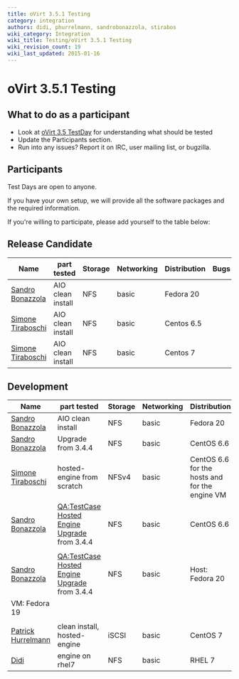 ```yaml
---
title: oVirt 3.5.1 Testing
category: integration
authors: didi, phurrelmann, sandrobonazzola, stirabos
wiki_category: Integration
wiki_title: Testing/oVirt 3.5.1 Testing
wiki_revision_count: 19
wiki_last_updated: 2015-01-16
---
```


# oVirt 3.5.1 Testing

## What to do as a participant

*   Look at [oVirt 3.5 TestDay](/develop/release-management/releases/3.5/testday/) for understanding what should be tested
*   Update the Participants section.
*   Run into any issues? Report it on IRC, user mailing list, or bugzilla.

## Participants

Test Days are open to anyone.

If you have your own setup, we will provide all the software packages and the required information.

If you're willing to participate, please add yourself to the table below:

## Release Candidate

| Name                                               | part tested       | Storage | Networking | Distribution | Bugs |
|----------------------------------------------------|-------------------|---------|------------|--------------|------|
| [Sandro Bonazzola](https://github.com/sandrobonazzola) | AIO clean install | NFS     | basic      | Fedora 20    |      |
| [Simone Tiraboschi](User:Stirabos)      | AIO clean install | NFS     | basic      | Centos 6.5   |      |
| [Simone Tiraboschi](User:Stirabos)      | AIO clean install | NFS     | basic      | Centos 7     |      |

## Development

| Name                                               | part tested                                                                                  | Storage | Networking | Distribution                                   | Bugs |
|----------------------------------------------------|----------------------------------------------------------------------------------------------|---------|------------|------------------------------------------------|------|
| [Sandro Bonazzola](https://github.com/sandrobonazzola) | AIO clean install                                                                            | NFS     | basic      | Fedora 20                                      |      |
| [Sandro Bonazzola](https://github.com/sandrobonazzola) | Upgrade from 3.4.4                                                                           | NFS     | basic      | CentOS 6.6                                     |      |
| [Simone Tiraboschi](User:Stirabos)      | hosted-engine from scratch                                                                   | NFSv4   | basic      | CentOS 6.6 for the hosts and for the engine VM |      |
| [Sandro Bonazzola](https://github.com/sandrobonazzola) | [QA:TestCase Hosted Engine Upgrade](/develop/infra/testing/test-cases/-hosted-engine-upgrade/) from 3.4.4 | NFS     | basic      | CentOS 6.6                                     | <s>  
                                                                                                                                                                                                                             </s>  |
| [Sandro Bonazzola](https://github.com/sandrobonazzola) | [QA:TestCase Hosted Engine Upgrade](/develop/infra/testing/test-cases/-hosted-engine-upgrade/) from 3.4.4 | NFS     | basic      | Host: Fedora 20                                
                                                                                                                                                                             VM: Fedora 19                                  | <s>  
                                                                                                                                                                                                                             </s>  |
| [Patrick Hurrelmann](User:phurrelmann)  | clean install, hosted-engine                                                                 | iSCSI   | basic      | CentOS 7                                       |      |
| [Didi](User:Didi)                       | engine on rhel7                                                                              | NFS     | basic      | RHEL 7                                         |      |

